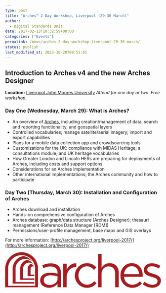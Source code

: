 ```yaml
---
type: post
title: "Arches™ 2-Day Workshop, Liverpool (29-30 March)"
author:
  - Digital Standards Unit
date: 2017-02-13T10:32:59+00:00
categories: ["Events"]
permalink: /news/arches-2-day-workshop-liverpool-29-30-march/
status: publish
last_modified_at: 2023-10-20T09:51:01
---
```


## Introduction to Arches v4 and the new Arches Designer

 **Location:** [Liverpool John Moores University](https://www.ljmu.ac.uk/contact-us/find-us) _Attend for one day or two. Free workshop._

### Day One (Wednesday, March 29): What is Arches?

*   An overview of [Arches](https://archesproject.org/what-is-arches/), including creation/management of data, search and reporting functionality, and geospatial layers
*   Controlled vocabularies; manage satellite/aerial imagery; import and export capabilities
*   Plans for a mobile data collection app and crowdsourcing tools
*   Customizations for the UK: compliance with MIDAS Heritage; a consultations module; and UK heritage vocabularies
*   How Greater London and Lincoln HERs are preparing for deployments of Arches, including costs and support options
*   Considerations for an Arches implementation
*   Other international implementations; the Arches community and how to participate

### Day Two (Thursday, March 30): Installation and Configuration of Arches

*   Arches download and installation
*   Hands-on comprehensive configuration of Arches
*   Arches database: graph/data structure (Arches Designer); thesauri management (Reference Data Manager \[RDM\])
*   Permissions/user-profile management, base maps and GIS overlays

For more information: [http://archesproject.org/liverpool-2017/](http://archesproject.org/liverpool-2017/) 

![Arches Project Logo](../../images/arches-logo-no-tm.svg)
